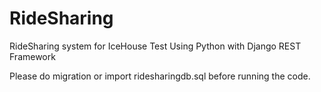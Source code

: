 # RideSharing
RideSharing system for IceHouse Test
Using Python with Django REST Framework

Please do migration or import ridesharingdb.sql before running the code.
